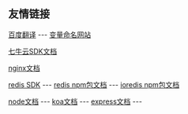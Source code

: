 ## 友情链接

[百度翻译](https://fanyi.baidu.com/) --- [变量命名网站](https://unbug.github.io/codelf)



[七牛云SDK文档](https://developer.qiniu.com/kodo/1289/nodejs)

[nginx文档](http://shouce.jb51.net/nginx/left.html)

[redis SDK](http://www.redis.cn/clients.html#nodejs) ---
[redis npm包文档](https://github.com/redis/node-redis) ---
[ioredis npm包文档](https://github.com/luin/ioredis)

[node文档](http://nodejs.cn/api/) --- 
[koa文档](https://koa.bootcss.com/) --- 
[express文档](https://www.expressjs.com.cn/) ---